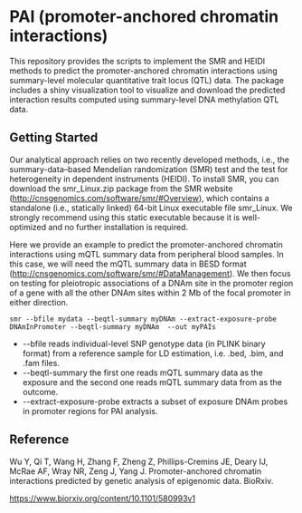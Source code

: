 # PAI (promoter-anchored chromatin interactions)
This repository provides the scripts to implement the SMR and HEIDI methods to predict the promoter-anchored chromatin interactions using summary-level molecular quantitative trait locus (QTL) data. The package includes a shiny visualization tool to visualize and download the predicted interaction results computed using summary-level DNA methylation QTL data. 

## Getting Started

Our analytical approach relies on two recently developed methods, i.e., the summary-data–based Mendelian randomization (SMR) test and the test for heterogeneity in dependent instruments (HEIDI). To install SMR, you can download the smr_Linux.zip package from the SMR website (http://cnsgenomics.com/software/smr/#Overview), which contains a standalone (i.e., statically linked) 64-bit Linux executable file smr_Linux. We strongly recommend using this static executable because it is well-optimized and no further installation is required. 

Here we provide an example to predict the promoter-anchored chromatin interactions using mQTL summary data from peripheral blood samples. In this case, we will need the mQTL summary data in BESD format (http://cnsgenomics.com/software/smr/#DataManagement). We then focus on testing for pleiotropic associations of a DNAm site in the promoter region of a gene with all the other DNAm sites within 2 Mb of the focal promoter in either direction. 

```
smr --bfile mydata --beqtl-summary myDNAm --extract-exposure-probe DNAmInPromoter --beqtl-summary myDNAm  --out myPAIs
```

* --bfile  reads individual-level SNP genotype data (in PLINK binary format) from a reference sample for LD estimation, i.e. .bed, .bim, and .fam files.
* --beqtl-summary the first one reads mQTL summary data as the exposure and the second one reads mQTL summary data from as the outcome. 
* --extract-exposure-probe extracts a subset of exposure DNAm probes in promoter regions for PAI analysis.

## Reference

Wu Y, Qi T, Wang H, Zhang F, Zheng Z, Phillips-Cremins JE, Deary IJ, McRae AF, Wray NR, Zeng J, Yang J. Promoter-anchored chromatin interactions predicted by genetic analysis of epigenomic data. BioRxiv.

https://www.biorxiv.org/content/10.1101/580993v1
